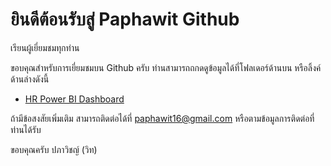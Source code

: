 # ยินดีต้อนรับสู่ Paphawit Github
เรียนผู้เยี่ยมชมทุกท่าน

ขอบคุณสำหรับการเยี่ยมชมบน Github ครับ
ท่านสามารถถกดดูข้อมูลได้ที่โฟลเดอร์ด้านบน
หรือลิ้งค์ด้านล่างดังนี้
- [HR Power BI Dashboard](https://github.com/Paphawit/Project/blob/main/HR%20Power%20BI%20Dashboard/HR%20Power%20BI%20Dashboard.ipynb)

ถ้ามีข้อสงสัยเพิ่มเติม สามารถติดต่อได้ที่ paphawit16@gmail.com หรือตามข้อมูลการติดต่อที่ท่านได้รับ

ขอบคุณครับ
ปภาวิชญ์ (วิท)